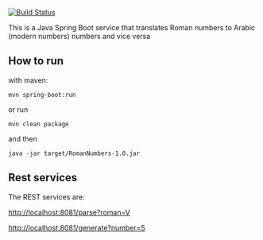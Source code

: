 [![Build Status](https://travis-ci.org/zisisp/RomanNumbers.svg)](https://travis-ci.org/zisisp/RomanNumbers)

This is a Java Spring Boot service that translates Roman numbers to Arabic (modern numbers) numbers and vice versa
## How to run

with maven:
```
mvn spring-boot:run
```

or run 
```
mvn clean package
```
and then 
```
java -jar target/RomanNumbers-1.0.jar
```


## Rest services
The REST services are:

[http://localhost:8081/parse?roman=V](http://localhost:8081/parse?roman=V)

[http://localhost:8081/generate?number=5](http://localhost:8081/generate?number=5)
